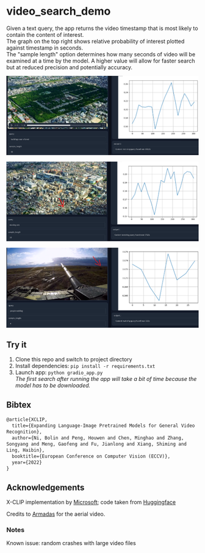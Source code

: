 # video_search_demo

Given a text query, the app returns the video timestamp that is most likely to contain the content of interest.  
The graph on the top right shows relative probability of interest plotted against timestamp in seconds.  
The "sample length" option determines how many seconds of video will be examined at a time by the model.  A higher value will allow for faster search but at reduced precision and potentially accuracy.  

![screenshot](images/forest.png)  

![screenshot](images/aerial_cars.png)

![screenshot](images/tank_example.png)


## Try it 

1. Clone this repo and switch to project directory
1. Install dependencies: `pip install -r requirements.txt`
2. Launch app: `python gradio_app.py`  
_The first search after running the app will take a bit of time because the model has to be downloaded._  



## Bibtex

```
@article{XCLIP,
  title={Expanding Language-Image Pretrained Models for General Video Recognition},
  author={Ni, Bolin and Peng, Houwen and Chen, Minghao and Zhang, Songyang and Meng, Gaofeng and Fu, Jianlong and Xiang, Shiming and Ling, Haibin},
  booktitle={European Conference on Computer Vision (ECCV)},
  year={2022}
}
```

## Acknowledgements

X-CLIP implementation by [Microsoft](https://github.com/microsoft/VideoX/tree/master/X-CLIP); code taken from [Huggingface](https://huggingface.co/microsoft/xclip-base-patch32)  

Credits to [Armadas](https://www.youtube.com/watch?v=zCLOJ9j1k2Y) for the aerial video.


### Notes

Known issue:  random crashes with large video files
